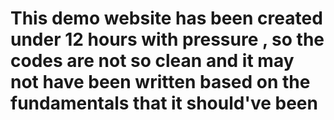 # This demo website has been created under 12 hours with pressure , so the codes are not so clean and it may not have been written based on the fundamentals that it should've been

